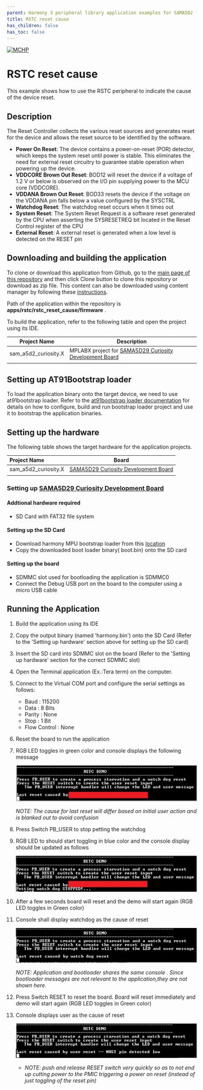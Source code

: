 ```yaml
---
parent: Harmony 3 peripheral library application examples for SAMA5D2 family
title: RSTC reset cause
has_children: false
has_toc: false
---
```


[![MCHP](https://www.microchip.com/ResourcePackages/Microchip/assets/dist/images/logo.png)](https://www.microchip.com)

# RSTC reset cause

This example shows how to use the RSTC peripheral to indicate the cause of the device reset.

## Description

The Reset Controller collects the various reset sources and generates reset for the device and allows the reset source to be identified by the software.

- **Power On Reset**: The device contains a power-on-reset (POR) detector, which keeps the system reset until power is stable. This eliminates the need for external reset circuitry to guarantee stable operation when powering up the device.
- **VDDCORE Brown Out Reset**: BOD12 will reset the device if a voltage of 1.2 V or below is observed on the I/O pin supplying power to the MCU core (VDDCORE).
- **VDDANA Brown Out Reset**: BOD33 resets the device if the voltage on the VDDANA pin falls below a value configured by the SYSCTRL
- **Watchdog Reset**: The watchdog reset occurs when it times out
- **System Reset**: The System Reset Request is a software reset generated by the CPU when asserting the SYSRESETREQ bit located in the Reset Control register of the CPU
- **External Reset**: A external reset is generated when a low level is detected on the RESET pin

## Downloading and building the application

To clone or download this application from Github, go to the [main page of this repository](https://github.com/Microchip-MPLAB-Harmony/csp_apps_sam_a5d2) and then click Clone button to clone this repository or download as zip file.
This content can also be downloaded using content manager by following these [instructions](https://github.com/Microchip-MPLAB-Harmony/contentmanager/wiki).

Path of the application within the repository is **apps/rstc/rstc_reset_cause/firmware** .

To build the application, refer to the following table and open the project using its IDE.

| Project Name      | Description                                    |
| ----------------- | ---------------------------------------------- |
| sam_a5d2_curiosity.X | MPLABX project for [SAMA5D29 Curiosity Development Board](https://www.microchip.com/en-us/development-tool/EV07R15A) |
|||

## Setting up AT91Bootstrap loader

To load the application binary onto the target device, we need to use at91bootstrap loader. Refer to the [at91bootstrap loader documentation](../../docs/readme_bootstrap.md) for details on how to configure, build and run bootstrap loader project and use it to bootstrap the application binaries.

## Setting up the hardware

The following table shows the target hardware for the application projects.

| Project Name| Board|
|:---------|:---------:|
| sam_a5d2_curiosity.X | [SAMA5D29 Curiosity Development Board](https://www.microchip.com/en-us/development-tool/EV07R15A) |
|||

### Setting up [SAMA5D29 Curiosity Development Board](https://www.microchip.com/en-us/development-tool/EV07R15A)

#### Addtional hardware required

- SD Card with FAT32 file system

#### Setting up the SD Card

- Download harmony MPU bootstrap loader from this [location](firmware/../../../../deps/at91bootstrap_binaries/boot.bin)
- Copy the downloaded boot loader binary( boot.bin) onto the SD card

#### Setting up the board

- SDMMC slot used for bootloading the application is SDMMC0
- Connect the Debug USB port on the board to the computer using a micro USB cable

## Running the Application

1. Build the application using its IDE
2. Copy the output binary (named 'harmony.bin') onto the SD Card (Refer to the 'Setting up hardware' section above for setting up the SD card)
3. Insert the SD card into SDMMC slot on the board (Refer to the 'Setting up hardware' section for the correct SDMMC slot)
4. Open the Terminal application (Ex.:Tera term) on the computer.
5. Connect to the Virtual COM port and configure the serial settings as follows:
    - Baud : 115200
    - Data : 8 Bits
    - Parity : None
    - Stop : 1 Bit
    - Flow Control : None
6. Reset the board to run the application
7. RGB LED toggles in green color and console displays the following message

    ![output_1](images/output_rstc_reset_cause_1.png)

    *NOTE: The cause for last reset will differ based on initial user action and is blanked out to avoid confusion*

8. Press Switch PB_USER to stop petting the watchdog
9. RGB LED to should start toggling in blue color and the console display should be updated as follows

    ![output_2](images/output_rstc_reset_cause_2.png)

10. After a few seconds board will reset and the demo will start again (RGB LED toggles in Green color)
11. Console shall display watchdog as the cause of reset

    ![output_3](images/output_rstc_reset_cause_3.png)

    *NOTE: Application and bootloader shares the same console . Since bootloader messages are not relevant to the application,they are not shown here.*

12. Press Switch RESET to reset the board. Board will reset immediately and demo will start again (RGB LED toggles in Green color)
13. Console displays user as the cause of reset

    ![output_4](images/output_rstc_reset_cause_4.png)

    - *NOTE: push and release RESET switch very quickly so as to not end up cutting power to the PMIC triggering a power on reset (instead of just toggling of the reset pin)*
